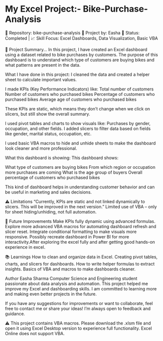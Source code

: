 #  My Excel Project:- Bike-Purchase-Analysis
📁 Repository: bike-purchase-analysis
🧠 Project by: Easha
📌 Status: Completed | 📈 Skill Focus: Excel Dashboards, Data Visualization, Basic VBA

📖 Project Summary...
In this project, I have created an Excel dashboard using a dataset related to bike purchases by customers. The purpose of this dashboard is to understand which type of customers are buying bikes and what patterns are present in the data.

What I have done in this project:
I cleaned the data and created a helper sheet to calculate important values.

I made KPIs (Key Performance Indicators) like:
Total number of customers
Number of customers who purchased bikes
Percentage of customers who purchased bikes
Average age of customers who purchased bikes

These KPIs are static, which means they don’t change when we click on slicers, but still show the overall summary.

I used pivot tables and charts to show visuals like:
Purchases by gender, occupation, and other fields.
I added slicers to filter data based on fields like gender, marital status, occupation, etc.

I used basic VBA macros to hide and unhide sheets to make the dashboard look cleaner and more professional.

What this dashboard is showing:
This dashboard shows:

What type of customers are buying bikes
From which region or occupation more purchases are coming
What is the age group of buyers
Overall percentage of customers who purchased bikes

This kind of dashboard helps in understanding customer behavior and can be useful in marketing and sales decisions.

⚠️ Limitations
“Currently, KPIs are static and not linked dynamically to slicers. This will be improved in the next version.”
Limited use of VBA – only for sheet hiding/unhiding, not full automation.


🚀 Future Improvements
Make KPIs fully dynamic using advanced formulas.
Explore more advanced VBA macros for automating dashboard refresh and slicer reset.
Integrate conditional formatting to make visuals more responsive.
Possibly recreate dashboard in Power BI for more interactivity.After exploring the excel fully and after getting good hands-on experience in excel.


📚 Learnings
How to clean and organize data in Excel.
Creating pivot tables, charts, and slicers for dashboards.
How to write helper formulas to extract insights.
Basics of VBA and macros to make dashboards cleaner.


Author
Easha Sharma
Computer Science and Engineering student passionate about data analysis and automation.
This project helped me improve my Excel and dashboarding skills. I am committed to learning more and making even better projects in the future.

If you have any suggestions for improvements or want to collaborate, feel free to contact me or share your ideas! I’m always open to feedback and guidance.

⚠️ This project contains VBA macros. Please download the .xlsm file and open it using Excel Desktop version to experience full functionality. Excel Online does not support VBA.
